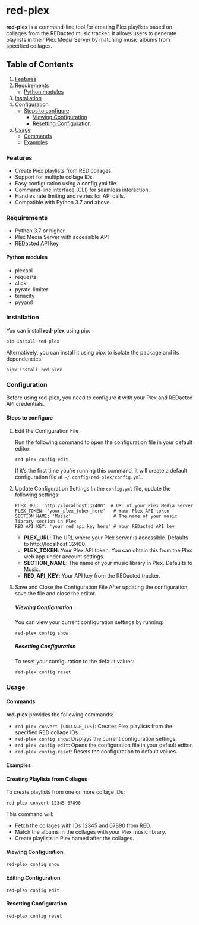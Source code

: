 # red-plex

**red-plex** is a command-line tool for creating Plex playlists based on collages from the REDacted music tracker. It allows users to generate playlists in their Plex Media Server by matching music albums from specified collages.

## Table of Contents

1. [Features](#features)
2. [Requirements](#requirements)
   - [Python modules](#python-modules)
3. [Installation](#installation)
4. [Configuration](#configuration)
   - [Steps to configure](#steps-to-configure)
     - [Viewing Configuration](#viewing-configuration)
     - [Resetting Configuration](#resetting-configuration)
5. [Usage](#usage)
   - [Commands](#commands)
   - [Examples](#examples)

### Features

- Create Plex playlists from RED collages.
- Support for multiple collage IDs.
- Easy configuration using a config.yml file.
- Command-line interface (CLI) for seamless interaction.
- Handles rate limiting and retries for API calls.
- Compatible with Python 3.7 and above.

### Requirements

- Python 3.7 or higher
- Plex Media Server with accessible API
- REDacted API key

#### Python modules
- plexapi
- requests
- click
- pyrate-limiter
- tenacity
- pyyaml

### Installation

You can install **red-plex** using pip:
```
pip install red-plex
```

Alternatively, you can install it using pipx to isolate the package and its dependencies:
```
pipx install red-plex
```

### Configuration
Before using red-plex, you need to configure it with your Plex and REDacted API credentials.

#### Steps to configure

1. Edit the Configuration File
   
   Run the following command to open the configuration file in your default editor:
   ```
   red-plex config edit
   ```
   If it’s the first time you’re running this command, it will create a default configuration file at `~/.config/red-plex/config.yml`.

2. Update Configuration Settings
   In the `config.yml` file, update the following settings:
   ```
   PLEX_URL: 'http://localhost:32400'  # URL of your Plex Media Server
   PLEX_TOKEN: 'your_plex_token_here'   # Your Plex API token
   SECTION_NAME: 'Music'                # The name of your music library section in Plex
   RED_API_KEY: 'your_red_api_key_here' # Your REDacted API key 
   ```
   - **PLEX_URL**: The URL where your Plex server is accessible. Defaults to http://localhost:32400.
   - **PLEX_TOKEN**: Your Plex API token. You can obtain this from the Plex web app under account settings.
   - **SECTION_NAME**: The name of your music library in Plex. Defaults to Music.
   - **RED_API_KEY**: Your API key from the REDacted tracker.

3. Save and Close the Configuration File
   After updating the configuration, save the file and close the editor.
   ##### Viewing Configuration
   You can view your current configuration settings by running:
   ```
   red-plex config show
   ```
   
   ##### Resetting Configuration
   To reset your configuration to the default values:
   ```
   red-plex config reset
   ```

### Usage

#### Commands

**red-plex** provides the following commands:

- `red-plex convert [COLLAGE_IDS]`: Creates Plex playlists from the specified RED collage IDs.
- `red-plex config show`: Displays the current configuration settings.
- `red-plex config edit`: Opens the configuration file in your default editor.
- `red-plex config reset`: Resets the configuration to default values.

#### Examples

#### Creating Playlists from Collages

To create playlists from one or more collage IDs:

`red-plex convert 12345 67890`

This command will:

- Fetch the collages with IDs 12345 and 67890 from RED.
- Match the albums in the collages with your Plex music library.
- Create playlists in Plex named after the collages.

#### Viewing Configuration

`red-plex config show`

#### Editing Configuration

`red-plex config edit`

#### Resetting Configuration

`red-plex config reset`
